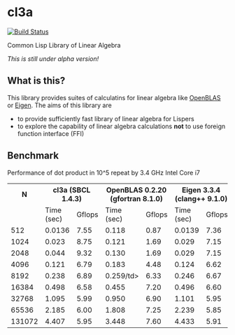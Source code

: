 # cl3a
[![Build Status](https://travis-ci.org/i-kiwamu/cl3a.svg?branch=master)](https://travis-ci.org/i-kiwamu/cl3a)

Common Lisp Library of Linear Algebra

*This is still under alpha version!*

## What is this?
This library provides suites of calculatins for linear algebra like [OpenBLAS](https://github.com/xianyi/OpenBLAS) or [Eigen](http://eigen.tuxfamily.org/index.php?title=Main_Page). The aims of this library are

* to provide sufficiently fast library of linear algebra for Lispers
* to explore the capability of linear algebra calculations **not** to use foreign function interface (FFI)

## Benchmark
Performance of dot product in 10^5 repeat by 3.4 GHz Intel Core i7

<table>
    <tr>
        <th>N</th>
        <th colspan="2">cl3a (SBCL 1.4.3)</th>
        <th colspan="2">OpenBLAS 0.2.20 (gfortran 8.1.0)</th>
        <th colspan="2">Eigen 3.3.4 (clang++ 9.1.0)</th>
    </tr>
    <tr>
        <td></td>
        <td>Time (sec)</td><td>Gflops</td>
        <td>Time (sec)</td><td>Gflops</td>
        <td>Time (sec)</td><td>Gflops</td>
    </tr>
    <tr>
        <td>512</td>
        <td>0.0136</td><td>7.55</td>
        <td>0.118</td><td>0.87</td>
        <td>0.0139</td><td>7.36</td>
    </tr>
    <tr>
        <td>1024</td>
        <td>0.023</td><td>8.75</td>
        <td>0.121</td><td>1.69</td>
        <td>0.029</td><td>7.15</td>
    </tr>
    <tr>
        <td>2048</td>
        <td>0.044</td><td>9.32</td>
        <td>0.130</td><td>1.69</td>
        <td>0.029</td><td>7.15</td>
    </tr>
    <tr>
        <td>4096</td>
        <td>0.121</td><td>6.79</td>
        <td>0.183</td><td>4.48</td>
        <td>0.124</td><td>6.62</td>
    </tr>
    <tr>
        <td>8192</td>
        <td>0.238</td><td>6.89</td>
        <td>0.259/td><td>6.33</td>
        <td>0.246</td><td>6.67</td>
    </tr>
    <tr>
        <td>16384</td>
        <td>0.498</td><td>6.58</td>
        <td>0.455</td><td>7.20</td>
        <td>0.496</td><td>6.60</td>
    </tr>
    <tr>
        <td>32768</td>
        <td>1.095</td><td>5.99</td>
        <td>0.950</td><td>6.90</td>
        <td>1.101</td><td>5.95</td>
    </tr>
    <tr>
        <td>65536</td>
        <td>2.185</td><td>6.00</td>
        <td>1.808</td><td>7.25</td>
        <td>2.239</td><td>5.85</td>
    </tr>
    <tr>
        <td>131072</td>
        <td>4.407</td><td>5.95</td>
        <td>3.448</td><td>7.60</td>
        <td>4.433</td><td>5.91</td>
    </tr>
</table>
